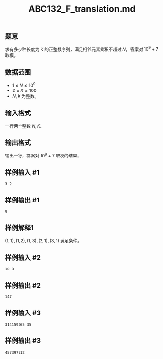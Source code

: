 ﻿---
title: "ABC132_F_translation.md"
tags: []
author: ""
created: ""
---

## 题意

求有多少种长度为 $K$ 的正整数序列，满足相邻元素乘积不超过 $N$，答案对 $10^9+7$ 取模。


## 数据范围

- $1\le N\le 10^9$
- $2\le K\le100$
- $N,K$ 为整数。

## 输入格式

一行两个整数 $N,K$。

## 输出格式

输出一行，答案对 $10^9+7$ 取模的结果。

## 样例输入 #1
```
3 2
```

## 样例输出 #1
```
5
```

## 样例解释1

$(1,1),(1,2),(1,3),(2,1),(3,1)$ 满足条件。

## 样例输入 #2

```
10 3
```

## 样例输出 #2

```
147
```

## 样例输入 #3

```
314159265 35
```

## 样例输出 #3

```
457397712
```

